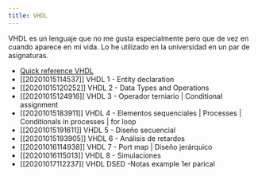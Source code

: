 ```yaml
---
title: VHDL
---
```


VHDL es un lenguaje que no me gusta especialmente pero que de vez en cuando aparece en mi vida. Lo he utilizado en la universidad en un par de asignaturas.

* [Quick reference VHDL](https://owd.tcnj.edu/~hernande/r/VHDL_QRC__01.pdf)
* [[20201015114537]] VHDL 1 - Entity declaration
* [[20201015120252]] VHDL 2 - Data Types and Operations
* [[20201015124916]] VHDL 3 - Operador terniario | Conditional assignment
* [[20201015183911]] VHDL 4 - Elementos sequenciales | Processes | Conditionals in processes | for loop
* [[20201015191611]] VHDL 5 - Diseño secuencial
* [[20201015193905]] VHDL 6 - Análisis de retardos
* [[20201016114938]] VHDL 7 - Port map | Diseño jerárquico
* [[20201016115013]] VHDL 8 - Simulaciones
* [[20201017112237]] VHDL DSED -Notas example 1er parical